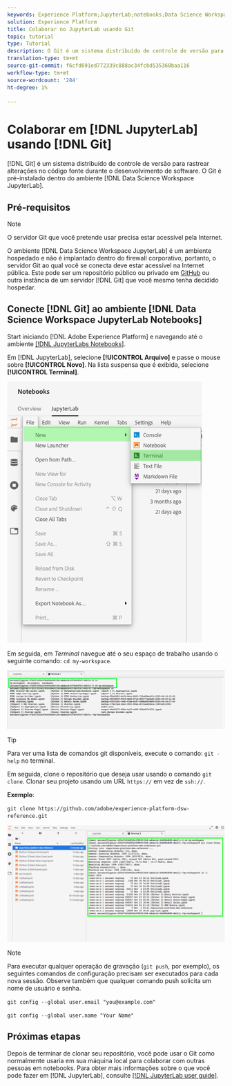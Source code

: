 ```yaml
---
keywords: Experience Platform;JupyterLab;notebooks;Data Science Workspace;popular topics;Git;Github
solution: Experience Platform
title: Colaborar no JupyterLab usando Git
topic: tutorial
type: Tutorial
description: O Git é um sistema distribuído de controle de versão para rastrear alterações no código fonte durante o desenvolvimento de software. O Git é pré-instalado no ambiente JupyterLab da Data Science Workspace.
translation-type: tm+mt
source-git-commit: f6cfd691ed772339c888ac34fcbd535360baa116
workflow-type: tm+mt
source-wordcount: '284'
ht-degree: 1%

---
```



# Colaborar em [!DNL JupyterLab] usando [!DNL Git]

[!DNL Git] é um sistema distribuído de controle de versão para rastrear alterações no código fonte durante o desenvolvimento de software. O Git é pré-instalado dentro do ambiente [!DNL Data Science Workspace JupyterLab].

## Pré-requisitos

>[!NOTE]
>
> O servidor Git que você pretende usar precisa estar acessível pela Internet.

O ambiente [!DNL Data Science Workspace JupyterLab] é um ambiente hospedado e não é implantado dentro do firewall corporativo, portanto, o servidor Git ao qual você se conecta deve estar acessível na Internet pública. Este pode ser um repositório público ou privado em [GitHub](https://github.com/) ou outra instância de um servidor [!DNL Git] que você mesmo tenha decidido hospedar.

## Conecte [!DNL Git] ao ambiente [!DNL Data Science Workspace JupyterLab Notebooks]

Start iniciando [!DNL Adobe Experience Platform] e navegando até o ambiente [[!DNL JupyterLabs Notebooks]](https://platform.adobe.com/notebooks/jupyterLab).

Em [!DNL JupyterLab], selecione **[!UICONTROL Arquivo]** e passe o mouse sobre **[!UICONTROL Novo]**. Na lista suspensa que é exibida, selecione **[!UICONTROL Terminal]**.

![Navegação no JupyterLab](../images/jupyterlab/tutorials/open-terminal.png)

Em seguida, em *Terminal* navegue até o seu espaço de trabalho usando o seguinte comando: `cd my-workspace`.

![espaço de trabalho cd](../images/jupyterlab/tutorials/find-workspace.png)

>[!TIP]
>
> Para ver uma lista de comandos git disponíveis, execute o comando: `git -help` no terminal.

Em seguida, clone o repositório que deseja usar usando o comando `git clone`. Clonar seu projeto usando um URL `https://` em vez de `ssh://`.

**Exemplo**:

`git clone https://github.com/adobe/experience-platform-dsw-reference.git`

![clone](../images/jupyterlab/tutorials/git-collaboration.png)

>[!NOTE]
>
> Para executar qualquer operação de gravação (`git push`, por exemplo), os seguintes comandos de configuração precisam ser executados para cada nova sessão. Observe também que qualquer comando push solicita um nome de usuário e senha.
>
>`git config --global user.email "you@example.com"`
>
>`git config --global user.name "Your Name"`

## Próximas etapas

Depois de terminar de clonar seu repositório, você pode usar o Git como normalmente usaria em sua máquina local para colaborar com outras pessoas em notebooks. Para obter mais informações sobre o que você pode fazer em [!DNL JupyterLab], consulte [[!DNL JupyterLab user guide]](./overview.md).
